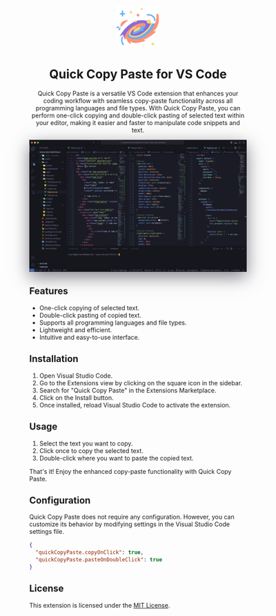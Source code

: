 
<p align="center">
  <img alt="Noir Nebula Logo" src="https://raw.githubusercontent.com/DevKailash/noir-nebula-theme/main/themes/logo.png" width="100" />
</p>
<h1 align="center">
  Quick Copy Paste for VS Code
</h1>
<p align="center">
    Quick Copy Paste is a versatile VS Code extension that enhances your coding workflow with seamless copy-paste functionality across all programming languages and file types. With Quick Copy Paste, you can perform one-click copying and double-click pasting of selected text within your editor, making it easier and faster to manipulate code snippets and text.
</p>
<div align="center">
  <img alt="Noir Nebula Demo" src="https://raw.githubusercontent.com/DevKailash/noir-nebula-theme/main/screenshots/noir-nebula-screenshot.png" style="box-shadow: rgba(100, 100, 111, 0.8) 0px 12px 37px 0px;" />
</div>


## Features

- One-click copying of selected text.
- Double-click pasting of copied text.
- Supports all programming languages and file types.
- Lightweight and efficient.
- Intuitive and easy-to-use interface.

## Installation

1. Open Visual Studio Code.
2. Go to the Extensions view by clicking on the square icon in the sidebar.
3. Search for "Quick Copy Paste" in the Extensions Marketplace.
4. Click on the Install button.
5. Once installed, reload Visual Studio Code to activate the extension.

## Usage

1. Select the text you want to copy.
2. Click once to copy the selected text.
3. Double-click where you want to paste the copied text.

That's it! Enjoy the enhanced copy-paste functionality with Quick Copy Paste.

## Configuration

Quick Copy Paste does not require any configuration. However, you can customize its behavior by modifying settings in the Visual Studio Code settings file.

```json
{
  "quickCopyPaste.copyOnClick": true,
  "quickCopyPaste.pasteOnDoubleClick": true
}
```

## License

This extension is licensed under the [MIT License](https://raw.githubusercontent.com/DevKailash/quick-copy-paste/main/LICENSE).
